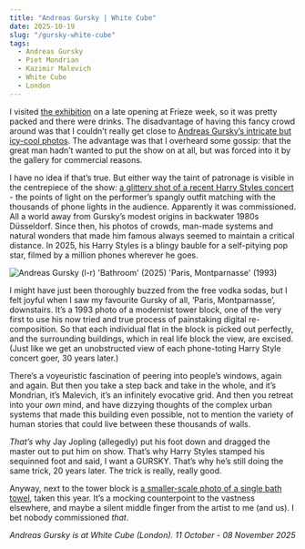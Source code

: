 ```yaml
---
title: "Andreas Gursky | White Cube"
date: 2025-10-19
slug: "/gursky-white-cube"
tags:
  - Andreas Gursky
  - Piet Mondrian
  - Kazimir Malevich
  - White Cube
  - London
---
```


I visited [the exhibition](https://www.notion.so/2025-10-19-gursky-white-cube-290a2e997bd280f8ac86ddc4bb248b51?pvs=21) on a late opening at Frieze week, so it was pretty packed and there were drinks. The disadvantage of having this fancy crowd around was that I couldn’t really get close to [Andreas Gursky’s intricate but icy-cool photos](https://artangled.com/tags/andreas-gursky/). The advantage was that I overheard some gossip: that the great man hadn’t wanted to put the show on at all, but was forced into it by the gallery for commercial reasons.

I have no idea if that’s true. But either way the taint of patronage is visible in the centrepiece of the show: [a glittery shot of a recent Harry Styles concert](https://www.whitecube.com/artworks/harry-styles?origin=andreas-gursky-masons-yard-2025) - the points of light on the performer’s spangly outfit matching with the thousands of phone lights in the audience. Apparently it was commissioned. All a world away from Gursky’s modest origins in backwater 1980s Düsseldorf. Since then, his photos of crowds, man-made systems and natural wonders that made him famous always seemed to maintain a critical distance. In 2025, his Harry Styles is a blingy bauble for a self-pitying pop star, filmed by a million phones wherever he goes.

![Andreas Gursky (l-r) 'Bathroom' (2025) 'Paris, Montparnasse' (1993)](/gursky-white-cube-1.jpeg)

I might have just been thoroughly buzzed from the free vodka sodas, but I felt joyful when I saw my favourite Gursky of all, ‘Paris, Montparnasse’, downstairs. It’s a 1993 photo of a modernist tower block, one of the very first to use his now tried and true process of painstaking digital re-composition. So that each individual flat in the block is picked out perfectly, and the surrounding buildings, which in real life block the view, are excised. (Just like we get an unobstructed view of each phone-toting Harry Style concert goer, 30 years later.)

There’s a voyeuristic fascination of peering into people’s windows, again and again. But then you take a step back and take in the whole, and it’s Mondrian, it’s Malevich, it’s an infinitely evocative grid. And then you retreat into your _own_ mind, and have dizzying thoughts of the complex urban systems that made this building even possible, not to mention the variety of human stories that could live between these thousands of walls.

_That’s_ why Jay Jopling (allegedly) put his foot down and dragged the master out to put him on show. That’s why Harry Styles stamped his sequinned foot and said, I want a GURSKY. That’s why he’s still doing the same trick, 20 years later. The trick is really, really good.

Anyway, next to the tower block is [a smaller-scale photo of a single bath towel](https://www.whitecube.com/artworks/bathroom?origin=andreas-gursky-masons-yard-2025), taken this year. It’s a mocking counterpoint to the vastness elsewhere, and maybe a silent middle finger from the artist to me (and us). I bet nobody commissioned _that_.

_Andreas Gursky is at White Cube (London). 11 October - 08 November 2025_
